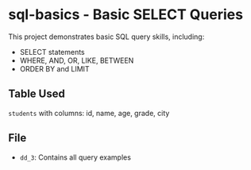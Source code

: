 # sql-basics - Basic SELECT Queries

This project demonstrates basic SQL query skills, including:
- SELECT statements
- WHERE, AND, OR, LIKE, BETWEEN
- ORDER BY and LIMIT

## Table Used
`students` with columns: id, name, age, grade, city

## File
- `dd_3`: Contains all query examples
